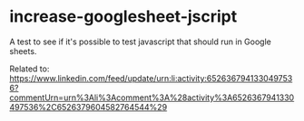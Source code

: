 # increase-googlesheet-jscript
A test to see if it's possible to test javascript that should run in Google sheets.

Related to: https://www.linkedin.com/feed/update/urn:li:activity:6526367941330497536?commentUrn=urn%3Ali%3Acomment%3A%28activity%3A6526367941330497536%2C6526379604582764544%29
